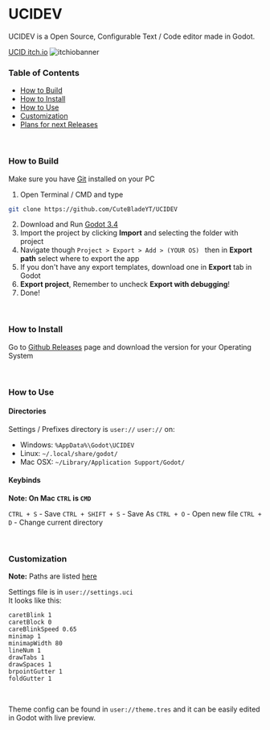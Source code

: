 # UCIDEV

UCIDEV is a Open Source, Configurable Text / Code editor made in Godot.

[UCID itch.io](https://unitedcatdom.itch.io/ucidev)
![itchiobanner](https://user-images.githubusercontent.com/78739707/149632044-61e655a3-1c0d-4d4e-a9ad-458c97289efb.png)


### Table of Contents
- [How to Build](#how-to-build)
- [How to Install](#how-to-install)
- [How to Use](#how-to-use)
- [Customization](#customization)
- [Plans for next Releases](https://github.com/CuteBladeYT/UCIDEV/projects/1)

<br>

### How to Build
Make sure you have [Git](https://git-scm.com/downloads) installed on your PC
1. Open Terminal / CMD and type
```bash
git clone https://github.com/CuteBladeYT/UCIDEV
```
2. Download and Run [Godot 3.4](https://github.com/godotengine/godot/releases/tag/3.4-stable)
3. Import the project by clicking **Import** and selecting the folder with project
4. Navigate though `Project > Export > Add > (YOUR OS) ` then in **Export path** select where to export the app
5. If you don't have any export templates, download one in **Export** tab in Godot
6. **Export project**, Remember to uncheck **Export with debugging**!
7. Done!

<br>

### How to Install
Go to [Github Releases](https://github.com/CuteBladeYT/UCIDEV/releases) page and download the version for your Operating System

<br>

### How to Use

#### Directories
Settings / Prefixes directory is `user://`
`user://` on:
- Windows: `%AppData%\Godot\UCIDEV`
- Linux: `~/.local/share/godot/`
- Mac OSX: `~/Library/Application Support/Godot/`

#### Keybinds

**Note: On Mac `CTRL` is `CMD`**

`CTRL + S` - Save
`CTRL + SHIFT + S` - Save As
`CTRL + O` - Open new file
`CTRL + D` - Change current directory

<br>

### Customization
**Note:** Paths are listed [here](#how-to-use)

Settings file is in `user://settings.uci`<br>
It looks like this:
```
caretBlink 1
caretBlock 0
careBlinkSpeed 0.65
minimap 1
minimapWidth 80
lineNum 1
drawTabs 1
drawSpaces 1
brpointGutter 1
foldGutter 1
```

<br>

Theme config can be found in `user://theme.tres` and it can be easily edited in Godot with live preview.
